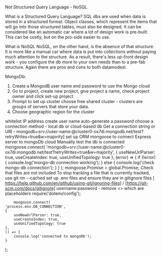 Not Structured Query Language - NoSQL

What is a Structured Query Language?
SQL dbs are used when data is stored in a structured format. Object classes, which represent the items that will go into those structured tables, must also be designed. It can be considered like an automatic car where a lot of design work is pre-built. This can be costly, but on the pro-side easier to use.

What is NoSQL
NoSQL, on the other hand, is the absence of that structure. It is more like a manual car where data is put into collections without paying much attention to the structure. As a result, there's less up-front design work - you configure the db more to your own needs than to a pre-fab structure. Again there are pros and cons to both datamodesl.

MongoDb:

1. Create a MongodB user name and password to use the Mongo cloud
2. Go to project, create new project, give project a name, check project owner and click set-up project
3. Prompt to set up cluster choose free shared cluster - clusters are groups of servers that store your data.
4. Choose geographic region for the cluster

whitelist IP address
create user name
auto-generate a password
choose a connection method - local db or cloud-based db
Get a connection string or URI - mongodb+srv://user-name:<password>@cluster0-ox7di.mongodb.net/test?retryWrites=true&w=majority]
set up ORM mongoose to connect Express server to mongoDb cloud
Manually test the db is connected
mongoose.connect(
'mongodb+srv://user-name:<auto-generated-password-pasted-here>@cluster0-ox7di.mongodb.net/test?retryWrites=true&w=majority',
{
useNewUrlParser: true,
useCreateIndex: true,
useUnifiedTopology: true
},
(error) => {
if (!error) {
console.log('mongo-db connection working');
} else {
console.log('check mongo-db connection');
}
}
);
mongoose.Promise = global.Promise;
Check that files are not included
To stop tracking a file that is currently tracked, use git rm --cached set up .env files and ensure they are in gitignore files [ https://help.github.com/en/github/using-git/ignoring-files] / [https://git-scm.com/docs/gitignore] username:password - remove <> which are placeholders
require('dotenv/config');

        mongoose.connect(
    'process.env.DB_CONNECTION',
    {
    	useNewUrlParser: true,
    	useCreateIndex: true,
    	useUnifiedTopology: true
    },
    () => {
    	console.log('connected to mongoDb');
    }

);
